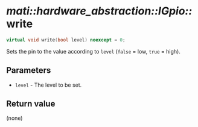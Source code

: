# _mati::hardware_abstraction::IGpio::_**write**

```cpp
virtual void write(bool level) noexcept = 0;
```

Sets the pin to the value according to `level` (`false` = low, `true` = high).

## Parameters

- `level` - The level to be set.

## Return value
(none)
